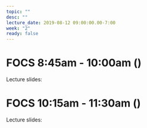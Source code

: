 ```yaml
---
topic: ""
desc: ""
lecture_date: 2019-08-12 09:00:00.00-7:00
week: "2"
ready: false
---
```


# FOCS 8:45am - 10:00am ()

Lecture slides: 






# FOCS 10:15am - 11:30am ()

Lecture slides: 


